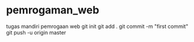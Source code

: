 # pemrogaman_web
tugas mandiri pemrogaan web
git init 
git add . 
git commit -m "first commit" 
git push -u origin master
